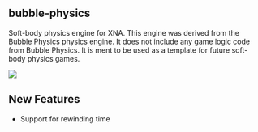 bubble-physics
--------------

Soft-body physics engine for XNA. This engine was derived from the Bubble Physics physics engine. It does not include any game logic code from Bubble Physics. It is ment to be used as a template for future soft-body physics games.

<img src="https://github.com/zfedoran/bubble-physics/raw/master/screenshot.png">

New Features
------------

  *  Support for rewinding time